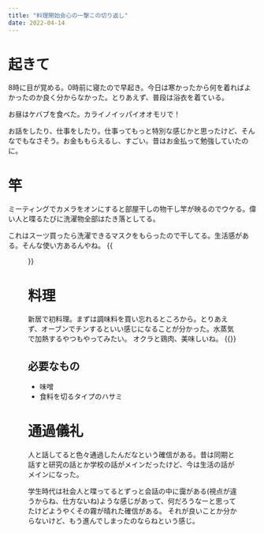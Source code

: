 ```yaml
---
title: "料理開始会心の一撃この切り返し"
date: 2022-04-14
---
```


# 起きて
8時に目が覚める。0時前に寝たので早起き。今日は寒かったから何を着ればよかったのか良く分からなかった。とりあえず、普段は浴衣を着ている。

お昼はケバブを食べた。カライノイッパイオオモリで！

お話をしたり、仕事をしたり。仕事ってもっと特別な感じかと思ったけど、そんなでもなさそう。お金ももらえるし、すごい。昔はお金払って勉強していたのに。

# 竿
ミーティングでカメラをオンにすると部屋干しの物干し竿が映るのでウケる。偉い人と喋るたびに洗濯物全部はたき落としてる。

これはスーツ買ったら洗濯できるマスクをもらったので干してる。生活感がある。そんな使い方あるんやね。
{{<figure src="/media/2022-04-14-mask.jpeg" alt="mask">}}

# 料理

新居で初料理。まずは調味料を買い忘れるところから。とりあえず、オーブンでチンするといい感じになることが分かった。水蒸気で加熱するやつもやってみたい。
オクラと鶏肉、美味しいね。
{{<tweet user="dango_bot" id="1514602472194863107">}}

## 必要なもの
- 味噌
- 食料を切るタイプのハサミ

# 通過儀礼
人と話してると色々通過したんだなという確信がある。昔は同期と話すと研究の話とか学校の話がメインだったけど、今は生活の話がメインになった。

学生時代は社会人と喋ってるとずっと会話の中に靄がある(視点が違うからね、仕方ないね)ような感じがあって、何だろうなーと思ってたけどようやくその霧が晴れた確信がある。
それが良いことか分からないけど、もう進んでしまったのならねという感じ。